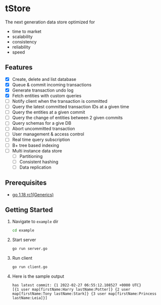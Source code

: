 # tStore

The next generation data store optimized for

- time to market
- scalability
- consistency
- reliability
- speed

## Features

- [x] Create, delete and list database
- [x] Queue & commit incoming transactions
- [x] Generate transaction undo log
- [x] Fetch entities with custom queries
- [ ] Notify client when the transaction is committed
- [ ] Query the latest committed transaction IDs at a given time
- [ ] Query the entities at a given commit
- [ ] Query the change of entities between 2 given commits
- [ ] Query schemas for a give DB
- [ ] Abort uncommitted transaction
- [ ] User management & access control
- [ ] Real time query subscription
- [ ] B+ tree based indexing
- [ ] Multi instance data store
    - [ ] Partitioning
    - [ ] Consistent hashing
    - [ ] Data replication

## Prerequisites

- [go 1.18 rc1(Generics)](https://go.dev/dl/#go1.18rc1)

## Getting Started

1. Navigate to `example` dir
    ```bash
    cd example
    ```

2. Start server
    ```bash
    go run server.go
    ```

3. Run client
    ```bash
    go run client.go
    ```

4. Here is the sample output
   ```
   has latest commit: {1 2022-02-27 06:55:12.108527 +0000 UTC}
   [{1 user map[firstName:Harry lastName:Potter]} {2 user map[firstName:Tony lastName:Stark]} {3 user map[firstName:Princess lastName:Leia]}]
   ```